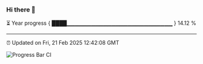 ### Hi there 👋

⏳ Year progress { ████▁▁▁▁▁▁▁▁▁▁▁▁▁▁▁▁▁▁▁▁▁▁▁▁▁▁ } 14.12 %

---

⏰ Updated on Fri, 21 Feb 2025 12:42:08 GMT

![Progress Bar CI](https://github.com/ZhaoGui/ZhaoGui/workflows/Progress%20Bar%20CI/badge.svg)
